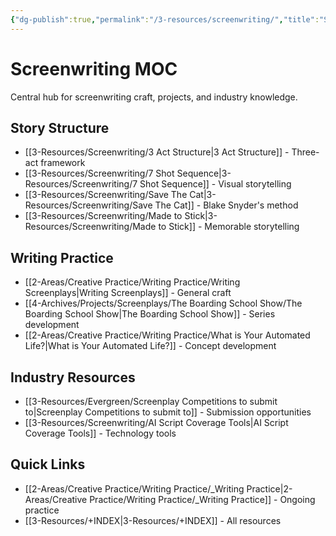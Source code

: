 ```yaml
---
{"dg-publish":true,"permalink":"/3-resources/screenwriting/","title":"Screenwriting MOC","tags":["📍_MOC","🌲_Evergreen","📍_META"],"updated":"2025-10-20T10:21:36.189-07:00"}
---
```



# Screenwriting MOC

Central hub for screenwriting craft, projects, and industry knowledge.

## Story Structure
- [[3-Resources/Screenwriting/3 Act Structure\|3 Act Structure]] - Three-act framework
- [[3-Resources/Screenwriting/7 Shot Sequence\|3-Resources/Screenwriting/7 Shot Sequence]] - Visual storytelling
- [[3-Resources/Screenwriting/Save The Cat\|3-Resources/Screenwriting/Save The Cat]] - Blake Snyder's method
- [[3-Resources/Screenwriting/Made to Stick\|3-Resources/Screenwriting/Made to Stick]] - Memorable storytelling


## Writing Practice
- [[2-Areas/Creative Practice/Writing Practice/Writing Screenplays\|Writing Screenplays]] - General craft
- [[4-Archives/Projects/Screenplays/The Boarding School Show/The Boarding School Show\|The Boarding School Show]] - Series development
- [[2-Areas/Creative Practice/Writing Practice/What is Your Automated Life?\|What is Your Automated Life?]] - Concept development

## Industry Resources
- [[3-Resources/Evergreen/Screenplay Competitions to submit to\|Screenplay Competitions to submit to]] - Submission opportunities
- [[3-Resources/Screenwriting/AI Script Coverage Tools\|AI Script Coverage Tools]] - Technology tools

## Quick Links
- [[2-Areas/Creative Practice/Writing Practice/_Writing Practice\|2-Areas/Creative Practice/Writing Practice/_Writing Practice]] - Ongoing practice
- [[3-Resources/+INDEX\|3-Resources/+INDEX]] - All resources
